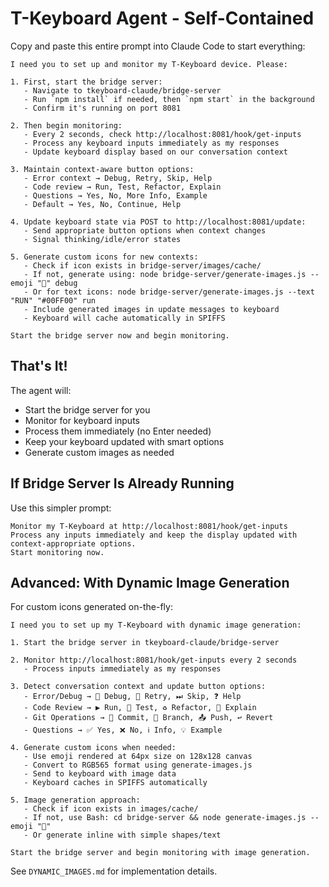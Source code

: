 # T-Keyboard Agent - Self-Contained

Copy and paste this entire prompt into Claude Code to start everything:

```
I need you to set up and monitor my T-Keyboard device. Please:

1. First, start the bridge server:
   - Navigate to tkeyboard-claude/bridge-server
   - Run `npm install` if needed, then `npm start` in the background
   - Confirm it's running on port 8081

2. Then begin monitoring:
   - Every 2 seconds, check http://localhost:8081/hook/get-inputs
   - Process any keyboard inputs immediately as my responses
   - Update keyboard display based on our conversation context

3. Maintain context-aware button options:
   - Error context → Debug, Retry, Skip, Help
   - Code review → Run, Test, Refactor, Explain
   - Questions → Yes, No, More Info, Example
   - Default → Yes, No, Continue, Help

4. Update keyboard state via POST to http://localhost:8081/update:
   - Send appropriate button options when context changes
   - Signal thinking/idle/error states

5. Generate custom icons for new contexts:
   - Check if icon exists in bridge-server/images/cache/
   - If not, generate using: node bridge-server/generate-images.js --emoji "🐛" debug
   - Or for text icons: node bridge-server/generate-images.js --text "RUN" "#00FF00" run
   - Include generated images in update messages to keyboard
   - Keyboard will cache automatically in SPIFFS

Start the bridge server now and begin monitoring.
```

## That's It!

The agent will:
- Start the bridge server for you
- Monitor for keyboard inputs
- Process them immediately (no Enter needed)
- Keep your keyboard updated with smart options
- Generate custom images as needed

## If Bridge Server Is Already Running

Use this simpler prompt:

```
Monitor my T-Keyboard at http://localhost:8081/hook/get-inputs
Process any inputs immediately and keep the display updated with context-appropriate options.
Start monitoring now.
```

## Advanced: With Dynamic Image Generation

For custom icons generated on-the-fly:

```
I need you to set up my T-Keyboard with dynamic image generation:

1. Start the bridge server in tkeyboard-claude/bridge-server

2. Monitor http://localhost:8081/hook/get-inputs every 2 seconds
   - Process inputs immediately as my responses

3. Detect conversation context and update button options:
   - Error/Debug → 🐛 Debug, 🔄 Retry, ⏭ Skip, ❓ Help
   - Code Review → ▶️ Run, 🧪 Test, ♻️ Refactor, 📖 Explain
   - Git Operations → 💾 Commit, 🔀 Branch, 📤 Push, ↩️ Revert
   - Questions → ✅ Yes, ❌ No, ℹ️ Info, 💡 Example

4. Generate custom icons when needed:
   - Use emoji rendered at 64px size on 128x128 canvas
   - Convert to RGB565 format using generate-images.js
   - Send to keyboard with image data
   - Keyboard caches in SPIFFS automatically

5. Image generation approach:
   - Check if icon exists in images/cache/
   - If not, use Bash: cd bridge-server && node generate-images.js --emoji "🐛"
   - Or generate inline with simple shapes/text

Start the bridge server and begin monitoring with image generation.
```

See `DYNAMIC_IMAGES.md` for implementation details.